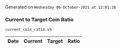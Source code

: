 Generated on `Wednesday 06-October-2021 at 12:01:26`

### Current to Target Coin Ratio
`current_coin_ratio.sh`

Date|Current|Target|Ratio
---|---|---|---
